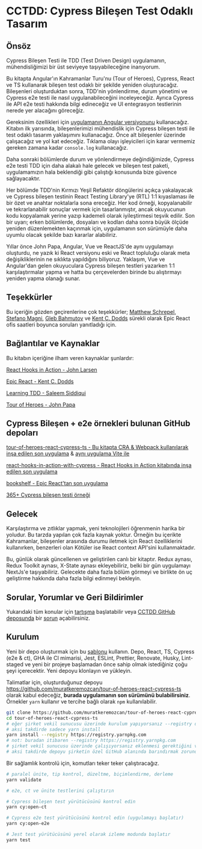 # CCTDD: Cypress Bileşen Test Odaklı Tasarım

## Önsöz

Cypress Bileşen Testi ile TDD (Test Driven Design) uygulamanın, mühendisliğimizi bir üst seviyeye taşıyabileceğine inanıyorum.

Bu kitapta Angular'ın Kahramanlar Turu'nu (Tour of Heroes), Cypress, React ve TS kullanarak bileşen test odaklı bir şekilde yeniden oluşturacağız. Bileşenleri oluşturduktan sonra, TDD'nin yönlendirme, durum yönetimi ve Cypress e2e testi ile nasıl uygulanabileceğini inceleyeceğiz. Ayrıca Cypress ile API e2e testi hakkında bilgi edineceğiz ve UI entegrasyon testlerinin nerede yer alacağını göreceğiz.

Gereksinim özellikleri için [uygulamanın Angular versiyonunu](https://papa-heroes-angular.azurewebsites.net/heroes) kullanacağız. Kitabın ilk yarısında, bileşenlerimizi mühendislik için Cypress bileşen testi ile test odaklı tasarım yaklaşımını kullanacağız. Önce alt bileşenler üzerinde çalışacağız ve yol kat edeceğiz. Tıklama olayı işleyicileri için karar vermemiz gereken zamana kadar `console.log` kullanacağız.

Daha sonraki bölümlerde durum ve yönlendirmeye değindiğimizde, Cypress e2e testi TDD için daha alakalı hale gelecek ve bileşen test paketi, uygulamamızın hala beklendiği gibi çalıştığı konusunda bize güvence sağlayacaktır.

Her bölümde TDD'nin Kırmızı Yeşil Refaktör döngülerini açıkça yakalayacak ve Cypress bileşen testinin React Testing Library'ye (RTL) 1:1 kıyaslaması ile bir özet ve anahtar noktalarla sona ereceğiz. Her kod örneği, kopyalanabilir ve tekrarlanabilir sonuçlar vermek için tasarlanmıştır, ancak okuyucunun kodu kopyalamak yerine yazıp kademeli olarak iyileştirmesi teşvik edilir. Son bir uyarı; erken bölümlerde, dosyaları ve kodları daha sonra büyük ölçüde yeniden düzenlemekten kaçınmak için, uygulamanın son sürümüyle daha uyumlu olacak şekilde bazı kararlar alabiliriz.

Yıllar önce John Papa, Angular, Vue ve ReactJS'de aynı uygulamayı oluşturdu, ne yazık ki React versiyonu eski ve React topluluğu olarak meta değişikliklerinin ne sıklıkta yapıldığını biliyoruz. Yaklaşım, Vue ve Angular'dan gelen okuyuculara Cypress bileşen testleri yazarken 1:1 karşılaştırmalar yapma ve hatta bu çerçevelerden birinde bu alıştırmayı yeniden yapma olanağı sunar.

## Teşekkürler

Bu içeriğin gözden geçirenlerine çok teşekkürler; [Matthew Schrepel](https://www.linkedin.com/in/mschrepel/), [Stefano Magni](https://www.linkedin.com/in/noriste/), [Gleb Bahmutov](https://www.linkedin.com/in/bahmutov/) ve [Kent C. Dodds](https://www.linkedin.com/in/kentcdodds/) sürekli olarak Epic React ofis saatleri boyunca soruları yanıtladığı için.

## Bağlantılar ve Kaynaklar

Bu kitabın içeriğine ilham veren kaynaklar şunlardır:

[React Hooks in Action - John Larsen](https://www.manning.com/books/react-hooks-in-action)

[Epic React - Kent C. Dodds](https://epicreact.dev/)

[Learning TDD - Saleem Siddiqui](https://www.oreilly.com/library/view/learning-test-driven-development/9781098106461/)

[Tour of Heroes - John Papa](https://papa-heroes-angular.azurewebsites.net/heroes)

## Cypress Bileşen + e2e örnekleri bulunan GitHub depoları

[tour-of-heroes-react-cypress-ts - Bu kitapta CRA & Webpack kullanılarak inşa edilen son uygulama](https://github.com/muratkeremozcan/tour-of-heroes-react-cypress-ts) & [aynı uygulama Vite ile](https://github.com/muratkeremozcan/tour-of-heroes-react-vite-cypress-ts)

[react-hooks-in-action-with-cypress - React Hooks in Action kitabında inşa edilen son uygulama](https://github.com/muratkeremozcan/react-hooks-in-action-with-cypress)

[bookshelf - Epic React'tan son uygulama](https://github.com/muratkeremozcan/bookshelf)

[365+ Cypress bileşen testi örneği](https://github.com/muratkeremozcan/cypress-react-component-test-examples)

## Gelecek

Karşılaştırma ve zıtlıklar yapmak, yeni teknolojileri öğrenmenin harika bir yoludur. Bu tarzda yapılan çok fazla kaynak yoktur. Örneğin bu içerikte Kahramanlar, bileşenler arasında durumu iletmek için React özelliklerini kullanırken, benzerleri olan Kötüler ise React context API'sini kullanmaktadır.

Bu, günlük olarak güncellenen ve geliştirilen canlı bir kitaptır. Redux aynası, Redux Toolkit aynası, X-State aynası ekleyebiliriz, belki bir gün uygulamayı NextJs'e taşıyabiliriz. Gelecekte daha fazla bölüm görmeyi ve birlikte ön uç geliştirme hakkında daha fazla bilgi edinmeyi bekleyin.

## Sorular, Yorumlar ve Geri Bildirimler

Yukarıdaki tüm konular için [tartışma](https://github.com/muratkeremozcan/cctdd-tr/discussions) başlatabilir veya [CCTDD GitHub deposunda](https://github.com/muratkeremozcan/cctdd-tr) bir [sorun](https://github.com/muratkeremozcan/cctdd-tr/issues) açabilirsiniz.

## Kurulum

Yeni bir depo oluşturmak için bu [şablonu](https://github.com/muratkeremozcan/react-cypress-ts-template) kullanın. Depo, React, TS, Cypress (e2e & ct), GHA ile CI mimarisi, Jest, ESLint, Prettier, Renovate, Husky, Lint-staged ve yeni bir projeye başlamadan önce sahip olmak istediğiniz çoğu şeyi içerecektir. Yeni depoyu klonlayın ve yükleyin.

Talimatlar için, oluşturduğunuz depoyu https://github.com/muratkeremozcan/tour-of-heroes-react-cypress-ts olarak kabul edeceğiz, **burada uygulamanın son sürümünü bulabilirsiniz**. Örnekler `yarn` kullanır ve tercihe bağlı olarak `npm` kullanılabilir.

```bash
git clone https://github.com/muratkeremozcan/tour-of-heroes-react-cypress-ts
cd tour-of-heroes-react-cypress-ts
# eğer şirket vekil sunucusu üzerinde kurulum yapıyorsanız --registry değiştiricisini ekleyin
# aksi takdirde sadece yarn install
yarn install --registry https://registry.yarnpkg.com
# not: buradan itibaren --registry https://registry.yarnpkg.com
# şirket vekil sunucusu üzerinde çalışıyorsanız eklenmesi gerektiğini varsayın
# aksi takdirde depoyu şirketin özel GitHub alanında barındırmak zorunda kalacaksınız
```

Bir sağlamlık kontrolü için, komutları teker teker çalıştıracağız.

```bash
# paralel ünite, tip kontrol, düzeltme, biçimlendirme, derleme
yarn validate

# e2e, ct ve ünite testlerini çalıştırın

# Cypress bileşen test yürütücüsünü kontrol edin
yarn cy:open-ct

# Cypress e2e test yürütücüsünü kontrol edin (uygulamayı başlatır)
yarn cy:open-e2e

# Jest test yürütücüsünü yerel olarak izleme modunda başlatır
yarn test
```
# 
